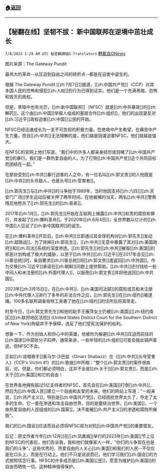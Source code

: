###  [:house:返回](README.md)
---


## 【秘翻在线】坚韧不拔： 新中国联邦在逆境中茁壮成长
`7/8/2023 1:29 AM UTC 秘密翻譯組G-Translators` [轉載自GNews](https://gnews.org/articles/1444495)

图片来源：The Gateway Pundit

最伟大的革命--从压迫到自由之间的转折点--都是在迫害中诞生的。

根据 The Gateway Pundit [[zh:7月7日]]报道，[[zh:中国共产党]]（CCP）对其本国人民的恐怖和侵犯[[zh:人权]]的行为已得到证实。他们是一个充满黑暗、恐怖和毁灭的政权。

但是，黑暗中也有光芒，[[zh:新中国联邦]]（NFSC）就是[[zh:中共暴政]]的[[zh:解药]]。这个由[[zh:中国]]举报人组成的基层合作[[zh:组织]]，他们的出现是反对[[zh:习近平]]政权迫害[[zh:中国]]公民的开始。

NFSC已经迅速成长为一支不可忽视的积极力量。在绝境中产生希望，在痛苦中产生力量。而且[[zh:中共]]无法理解的是，他们越是阴谋迫害NFSC，他们就越是强大。

在NFSC的官网上他们写道，“我们中的许多人都亲身经历或目睹了[[zh:中国共产党]]的暴行。我们是一群热爱自由的人，为了打倒[[zh:中国共产党]]这个共同目标而团结在一起。”

在那些受到[[zh:中共]]暴行迫害的人之中，有一位名叫[[zh:郭文贵]]的人他既是[[zh:中共]]的头号敌人，也是头号[[zh:受害者]]。

[[zh:郭先生]]与[[zh:中共]]的斗争始于1989年，当时他因支持[[zh:六四]][[zh:天安门广场]]学生运动后被关押了两年时间。在他被捕的当天，两名[[zh:中共]]警察残忍地枪杀了[[zh:郭先生]]的[[zh:弟弟]]。

2017年[[zh:1月]]，[[zh:郭先生]]开始在互联网上揭露[[zh:中共]]权贵的腐败和罪行，并发起了[[zh:爆料革命]]。于2020年[[zh:6月4日]]，全世界数以亿计的[[zh:中国]]人见证了[[zh:新中国联邦]]的诞生。

在[[zh:爆料革命]]开启后，[[zh:中共]]立即通过其全球机构对[[zh:郭先生]]发动[[zh:超限战]]。为了除掉[[zh:郭先生]]，[[zh:中共]]无意中暴露了其对[[zh:美国政府]]和[[zh:司法]]系统的深度渗透。[[zh:郭先生]]对[[zh:中共]]摧毁[[zh:美国]]的邪恶计划构成了极大的威胁，以至于[[zh:中共]][[zh:习近平]]在2017年会见[[zh:川普总统]]时，亲自要求[[zh:川普总统]]将[[zh:郭文贵]]遣返回[[zh:中共国]]，作为交换[[zh:习近平]]承诺在[[zh:朝鲜]]问题上提供帮助。[[zh:中共]]还付钱给一些中间人和未注册的[[zh:外国代理人]]，以扳倒[[zh:郭文贵]]并将他送回[[zh:中共国]]。

2023年[[zh:3月15日]]，在[[zh:中共]]、[[zh:美国司法部]]的腐败成员和未注册[[zh:中共代理人]]进行了多年的非法合作之后，[[zh:郭先生]]在[[zh:纽约]]被逮捕。100多名联邦调查局特工突袭了他在[[zh:纽约]]的住所后将其带走。

时至今日，[[zh:郭文贵先生]]和他的助手王雁萍女士仍被[[zh:美国]][[zh:纽约南区]][[zh:联邦地区法院]] (United States District Court for the Southern District of New York)拘留并不予保释，违反了他们受宪法保护的权利。

想象一下，作为创始人和你心中的英雄，他被你为躲避[[zh:中共]]压迫而前往的[[zh:国家]]中腐败分子扣押，通常来讲，一些年轻的[[zh:组织]]可能会就此销声匿迹，但NFSC不会。

正如[[zh:说唱歌手]]奥马尔·沙巴兹（Omarr Shabazz）在《[[zh:中共]]头号受害人》（CCP's Victim #1）的[[zh:歌曲]]中所唱："整个[[zh:郭文贵]]的案件很疯狂，对。但是，你们都必须明白，这并不全是[[zh:关于]][[zh:郭文贵]]，而是[[zh:关于]][[zh:美国]]和它的自由！

在世界各地拥有超过5亿支持者的NFSC，首先会在[[zh:美国]]打倒[[zh:中共]]，然后为[[zh:中国人民]]建立一个自由和友爱的未来。他们的网站上写道："一般来说，[[zh:共产主义]]，特别是[[zh:中国共产党]]，已经困扰世界太久了，夺走了太多的生命。它一直在渗透和攻击自由世界，目的是要统治世界。[[zh:美国]]，一个由热爱自由的人民组成的[[zh:国家]]，决不能被[[zh:共产主义]]的渗透和腐败所摧毁"。

我们的[[zh:国会]]应该而且必须将NFSC视为对抗[[zh:中国共产党]]的重要盟友。

后记：原文作者今年[[zh:12月]]在[[zh:凤凰城]]举行的2023年[[zh:美国]]节上见到NFSC的代表后，他们告诉我，我和他们就像家人一样，"你们的斗争现在也是我们的斗争"。这些优秀的、热爱自由的人关心[[zh:美国]]和我们的人民\--不仅仅是在口头上，而是在行动上。他们不只是说说而已，他们学习我们[[zh:国会]]的方式按照信念行事。NFSC的许多成员是[[zh:美国公民]]，愿意为维护[[zh:美国]]的自由而牺牲一切。这种精神值得保护。

